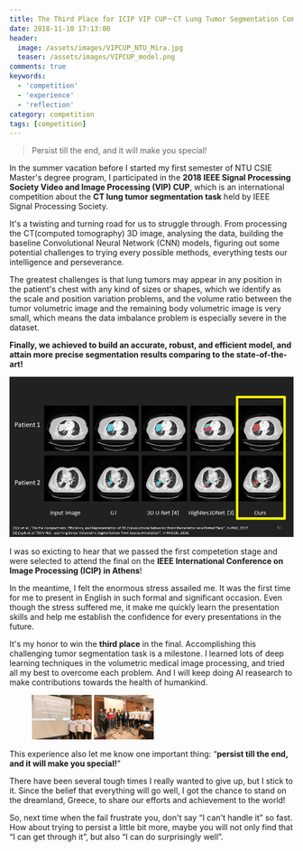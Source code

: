 ```yaml
---
title: The Third Place for ICIP VIP CUP－CT Lung Tumor Segmentation Competition
date: 2018-11-10 17:13:00
header:
  image: /assets/images/VIPCUP_NTU_Mira.jpg
  teaser: /assets/images/VIPCUP_model.png
comments: true
keywords:
  - 'competition'
  - 'experience'
  - 'reflection'
category: competition
tags: [competition]
---
```


> Persist till the end, and it will make you special!

In the summer vacation before I started my first semester of NTU CSIE Master's degree program, I participated in the **2018 IEEE Signal Processing Society Video and Image Processing (VIP) CUP**, which is an international competition about the **CT lung tumor segmentation task** held by IEEE Signal Processing Society.

It's a twisting and turning road for us to struggle through. From processing the CT(computed tomography) 3D image, analysing the data, building the baseline Convolutional Neural Network (CNN) models, figuring out some potential challenges to trying every possible methods, everything tests our intelligence and perseverance.

The greatest challenges is that lung tumors may appear in any position in the patient's chest with any kind of sizes or shapes, which we identify as the scale and position variation problems, and the volume ratio between the tumor volumetric image and the remaining body volumetric image is very small, which means the data imbalance problem is especially severe in the dataset.

**Finally, we achieved to build an accurate, robust, and efficient model, and attain more precise segmentation results comparing to the state-of-the-art!**

<img src="/assets/images/VIPCUP_model.png">

I was so exicting to hear that we passed the first competetion stage and were selected to attend the final on the **IEEE International Conference on Image Processing (ICIP) in Athens**!

In the meantime, I felt the enormous stress assailed me. It was the first time for me to present in English in such formal and significant occasion. Even though the stress suffered me, it make me quickly learn the presentation skills and help me establish the confidence for every presentations in the future.

It's my honor to win the **third place** in the final. Accomplishing this challenging tumor segmentation task is a milestone. I learned lots of deep learning techniques in the volumetric medical image processing, and tried all my best to overcome each problem. And I will keep doing AI reasearch to make contributions towards the health of humankind.

<figure class="half">
    <img src="/assets/images/VIP_CUP_reporters.jpg" height="25%" width="25%">
    <img src="/assets/images/VIP_CUP_everyone.jpg" height="25%" width="25%">
</figure>

This experience also let me know one important thing: “**persist till the end, and it will make you special!**”

There have been several tough times I really wanted to give up, but I stick to it. Since the belief that everything will go well, I got the chance to stand on the dreamland, Greece, to share our efforts and achievement to the world!

So, next time when the fail frustrate you, don't say “I can't handle it” so fast. How about trying to persist a little bit more, maybe you will not only find that “I can get through it”, but also “I can do surprisingly well”.
